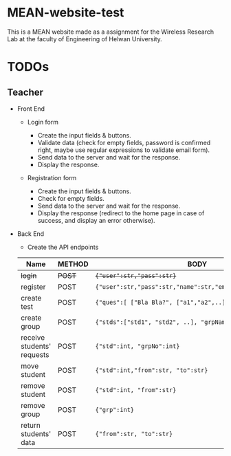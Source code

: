 # MEAN-website-test
This is a MEAN website made as a assignment for the Wireless Research Lab at the faculty of Engineering of Helwan University.

# TODOs
## Teacher
- Front End
  - Login form
    - Create the input fields & buttons.
    - Validate data (check for empty fields, password is confirmed right, maybe use regular expressions to validate email form).
    - Send data to the server and wait for the response.
    - Display the response.

  - Registration form
    - Create the input fields & buttons.
    - Check for empty fields.
    - Send data to the server and wait for the response.
    - Display the response (redirect to the home page in case of success, and display an error otherwise).
  
- Back End
  - Create the API endpoints

  Name                       |  METHOD    |  BODY                                                       |  URL
  ------                     |------------|-----------------------------                                |-------
  ~~login~~                      |~~POST~~        |~~`{"user":str,"pass":str}`~~                                    |~~`..t/log`~~
  register                   |POST        |`{"user":str,"pass":str,"name":str,"email":str,"phone":int}` |`..t/reg`
  create test                |POST        |`{"ques":[ ["Bla Bla?", ["a1","a2",..], .. ] ],"user":str}`  |`..t/tst`
  create group               |POST        |`{"stds":["std1", "std2", ..], "grpName":str, "user":str}`   |`..t/grp`
  receive students' requests |POST        |`{"std":int, "grpNo":int}`                                   |`..t/req`
  move student               |POST        |`{"std":int,"from":str, "to":str}`                           |`..t/mov`
  remove student             |POST        |`{"std":int, "from":str}`                                    |`..t/rmv/std`
  remove group               |POST        |`{"grp":int}`                                                |`..t/rmv/grp`
  return students' data      |POST        |`{"from":str, "to":str}`                                     |`..t/getData`
